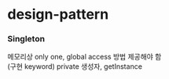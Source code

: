 # design-pattern

### Singleton
메모리상 only one, global access 방법 제공해야 함  
(구현 keyword) private 생성자, getInstance
